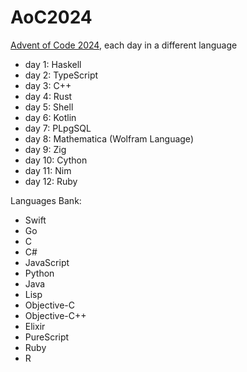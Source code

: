 # AoC2024

[Advent of Code 2024](https://adventofcode.com/2024), each day in a different language

- day 1: Haskell
- day 2: TypeScript
- day 3: C++
- day 4: Rust
- day 5: Shell
- day 6: Kotlin
- day 7: PLpgSQL
- day 8: Mathematica (Wolfram Language)
- day 9: Zig
- day 10: Cython
- day 11: Nim
- day 12: Ruby

Languages Bank:
- Swift
- Go
- C
- C#
- JavaScript
- Python
- Java
- Lisp
- Objective-C
- Objective-C++
- Elixir
- PureScript
- Ruby
- R
